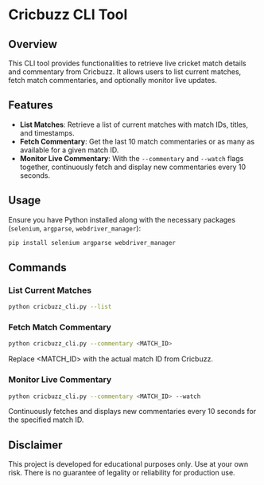 # Cricbuzz CLI Tool

## Overview
This CLI tool provides functionalities to retrieve live cricket match details and commentary from Cricbuzz. It allows users to list current matches, fetch match commentaries, and optionally monitor live updates.

## Features
- **List Matches**: Retrieve a list of current matches with match IDs, titles, and timestamps.
- **Fetch Commentary**: Get the last 10 match commentaries or as many as available for a given match ID.
- **Monitor Live Commentary**: With the `--commentary` and `--watch` flags together, continuously fetch and display new commentaries every 10 seconds.

## Usage
Ensure you have Python installed along with the necessary packages (`selenium`, `argparse`, `webdriver_manager`):
```bash
pip install selenium argparse webdriver_manager
```

## Commands

### List Current Matches
```bash
python cricbuzz_cli.py --list
```
### Fetch Match Commentary
```bash
python cricbuzz_cli.py --commentary <MATCH_ID>
```

Replace <MATCH_ID> with the actual match ID from Cricbuzz.

### Monitor Live Commentary

```bash
python cricbuzz_cli.py --commentary <MATCH_ID> --watch
```

Continuously fetches and displays new commentaries every 10 seconds for the specified match ID.

## Disclaimer

This project is developed for educational purposes only. Use at your own risk. There is no guarantee of legality or reliability for production use.
